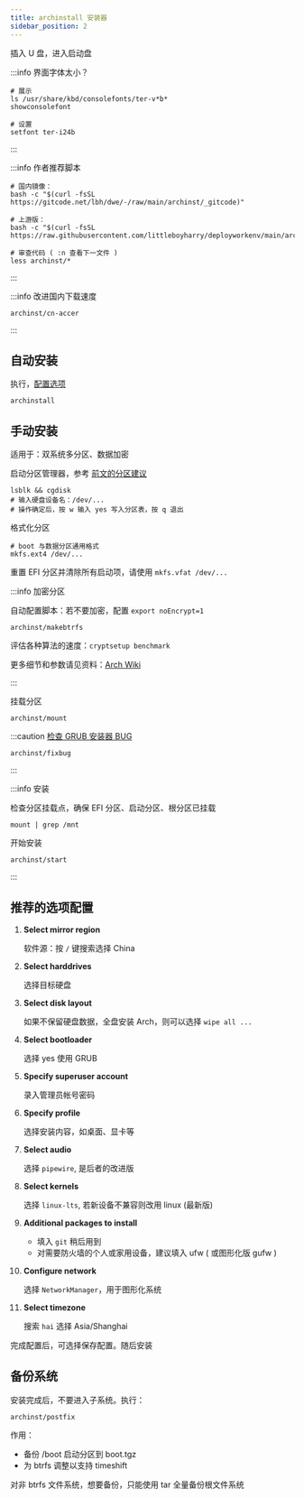 ```yaml
---
title: archinstall 安装器
sidebar_position: 2
---
```


插入 U 盘，进入启动盘

:::info 界面字体太小？

```shell
# 展示
ls /usr/share/kbd/consolefonts/ter-v*b*
showconsolefont

# 设置
setfont ter-i24b
```

:::

:::info 作者推荐脚本

```shell
# 国内镜像：
bash -c "$(curl -fsSL https://gitcode.net/lbh/dwe/-/raw/main/archinst/_gitcode)"

# 上游版：
bash -c "$(curl -fsSL https://raw.githubusercontent.com/littleboyharry/deployworkenv/main/archinst/_github)"

# 审查代码 ( :n 查看下一文件 )
less archinst/*
```

:::

:::info 改进国内下载速度

    archinst/cn-accer

:::

## 自动安装

执行，[配置选项](#推荐的选项配置)

    archinstall

## 手动安装

适用于：双系统多分区、数据加密

启动分区管理器，参考 <a href="../part" target="_blank" >前文的分区建议</a>

    lsblk && cgdisk
    # 输入硬盘设备名：/dev/...
    # 操作确定后，按 w 输入 yes 写入分区表，按 q 退出

格式化分区

    # boot 与数据分区通用格式
    mkfs.ext4 /dev/...

重置 EFI 分区并清除所有启动项，请使用 `mkfs.vfat /dev/...`

:::info 加密分区

自动配置脚本：若不要加密，配置 `export noEncrypt=1`

    archinst/makebtrfs

评估各种算法的速度：`cryptsetup benchmark`

更多细节和参数请见资料：[Arch Wiki](https://wiki.archlinux.org/title/Dm-crypt/Device_encryption)

:::

挂载分区

    archinst/mount

:::caution [检查 GRUB 安装器 BUG](https://github.com/archlinux/archinstall/issues/1189)

    archinst/fixbug

:::

:::info 安装

检查分区挂载点，确保 EFI 分区、启动分区、根分区已挂载

    mount | grep /mnt

开始安装

    archinst/start

:::

## 推荐的选项配置

1. **Select mirror region**

   软件源：按 `/` 键搜索选择 China

2. **Select harddrives**

   选择目标硬盘

3. **Select disk layout**

   如果不保留硬盘数据，全盘安装 Arch，则可以选择 `wipe all ...`

4. **Select bootloader**

   选择 yes 使用 GRUB

5. **Specify superuser account**

   录入管理员帐号密码

6. **Specify profile**

   选择安装内容，如桌面、显卡等

7. **Select audio**

   选择 `pipewire`, 是后者的改进版

8. **Select kernels**

   选择 `linux-lts`, 若新设备不兼容则改用 linux (最新版)

9. **Additional packages to install**

   - 填入 `git` 稍后用到
   - 对需要防火墙的个人或家用设备，建议填入 ufw ( 或图形化版 gufw )

10. **Configure network**

    选择 `NetworkManager`，用于图形化系统

11. **Select timezone**

    搜索 `hai` 选择 Asia/Shanghai

完成配置后，可选择保存配置。随后安装

## 备份系统

安装完成后，不要进入子系统。执行：

    archinst/postfix

作用：

- 备份 /boot 启动分区到 boot.tgz
- 为 btrfs 调整以支持 timeshift

对非 btrfs 文件系统，想要备份，只能使用 tar 全量备份根文件系统
